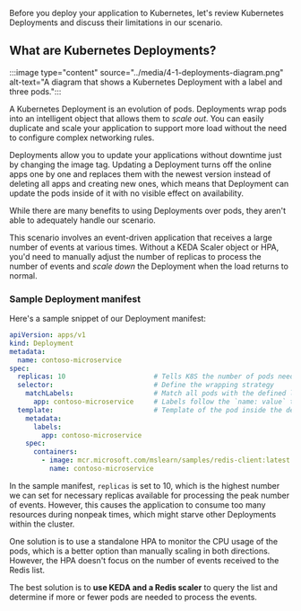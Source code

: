 Before you deploy your application to Kubernetes, let's review Kubernetes Deployments and discuss their limitations in our scenario.

## What are Kubernetes Deployments?

:::image type="content" source="../media/4-1-deployments-diagram.png" alt-text="A diagram that shows a Kubernetes Deployment with a label and three pods.":::

A Kubernetes Deployment is an evolution of pods. Deployments wrap pods into an intelligent object that allows them to *scale out*. You can easily duplicate and scale your application to support more load without the need to configure complex networking rules.

Deployments allow you to update your applications without downtime just by changing the image tag. Updating a Deployment turns off the online apps one by one and replaces them with the newest version instead of deleting all apps and creating new ones, which means that Deployment can update the pods inside of it with no visible effect on availability.

While there are many benefits to using Deployments over pods, they aren't able to adequately handle our scenario.  

This scenario involves an event-driven application that receives a large number of events at various times. Without a KEDA Scaler object or HPA, you'd need to manually adjust the number of replicas to process the number of events and *scale down* the Deployment when the load returns to normal.

### Sample Deployment manifest

Here's a sample snippet of our Deployment manifest:

```yaml
apiVersion: apps/v1
kind: Deployment
metadata:
  name: contoso-microservice
spec:
  replicas: 10                      # Tells K8S the number of pods needed to process the Redis list items
  selector:                         # Define the wrapping strategy
    matchLabels:                    # Match all pods with the defined labels
      app: contoso-microservice     # Labels follow the `name: value` template
  template:                         # Template of the pod inside the deployment
    metadata:
      labels:
        app: contoso-microservice
    spec:
      containers:
        - image: mcr.microsoft.com/mslearn/samples/redis-client:latest
          name: contoso-microservice
```

In the sample manifest, `replicas` is set to 10, which is the highest number we can set for necessary replicas available for processing the peak number of events. However, this causes the application to consume too many resources during nonpeak times, which might starve other Deployments within the cluster.

One solution is to use a standalone HPA to monitor the CPU usage of the pods, which is a better option than manually scaling in both directions. However, the HPA doesn't focus on the number of events received to the Redis list.

The best solution is to **use KEDA and a Redis scaler** to query the list and determine if more or fewer pods are needed to process the events.
